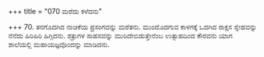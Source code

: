 +++
title = "070 ಮರೆದು ಕಳೆದನು"

+++
70. ತನಗೊದಗಿದ ನಾಚಿಕೆಯ ಪ್ರಸಂಗವನ್ನು ಮರೆತನು. ಮುಂದೊದಗುವ ಕಾಳಗಕ್ಕೆ ಒದಗಿದ ರಾಕ್ಷಸ ಸ್ನೇಹವನ್ನು ನೆನೆದು ಹಿರಿಹಿರಿ ಹಿಗ್ಗಿದನು. ಶತ್ರುಗಳ ಸಾಹಸವನ್ನು ಮುರಿದೇಬಿಡುತ್ತೇನೆಂಬ ಉತ್ಸಾಹದಿಂದ ಕೌರವನು ಯಾಗ ಶಾಲೆಯಲ್ಲಿ ಮಹಾಯಜ್ಞವೊಂದನ್ನು ಮಾಡಿದನು.